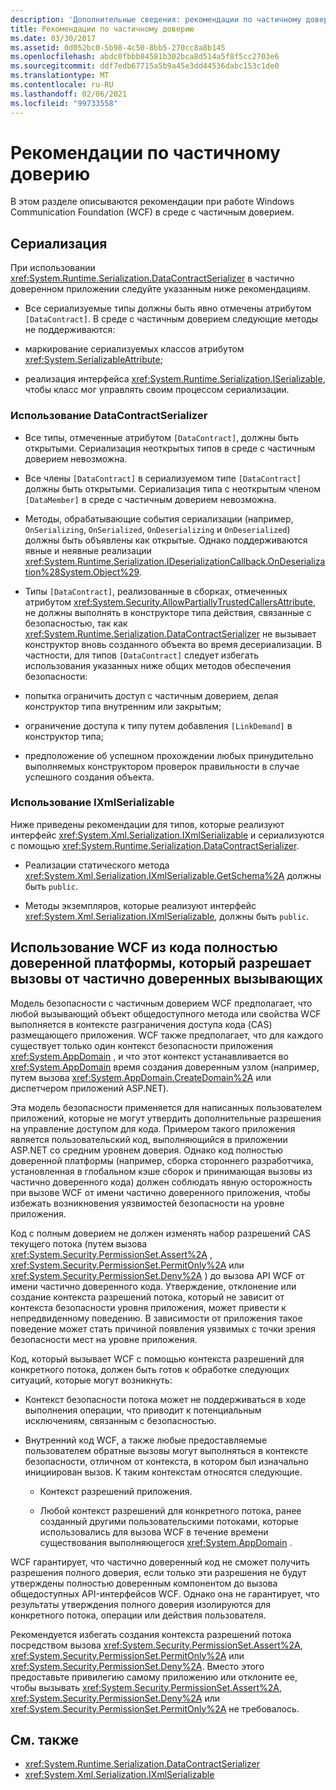 ```yaml
---
description: 'Дополнительные сведения: рекомендации по частичному доверию'
title: Рекомендации по частичному доверию
ms.date: 03/30/2017
ms.assetid: 0d052bc0-5b98-4c50-8bb5-270cc8a8b145
ms.openlocfilehash: abdc0fbbb84581b302bca8d514a5f8f5cc2703e6
ms.sourcegitcommit: ddf7edb67715a5b9a45e3dd44536dabc153c1de0
ms.translationtype: MT
ms.contentlocale: ru-RU
ms.lasthandoff: 02/06/2021
ms.locfileid: "99733558"
---
```

# <a name="partial-trust-best-practices"></a>Рекомендации по частичному доверию

В этом разделе описываются рекомендации при работе Windows Communication Foundation (WCF) в среде с частичным доверием.

## <a name="serialization"></a>Сериализация

При использовании <xref:System.Runtime.Serialization.DataContractSerializer> в частично доверенном приложении следуйте указанным ниже рекомендациям.

- Все сериализуемые типы должны быть явно отмечены атрибутом `[DataContract]`. В среде с частичным доверием следующие методы не поддерживаются:

- маркирование сериализуемых классов атрибутом <xref:System.SerializableAttribute>;

- реализация интерфейса <xref:System.Runtime.Serialization.ISerializable>, чтобы класс мог управлять своим процессом сериализации.

### <a name="using-datacontractserializer"></a>Использование DataContractSerializer

- Все типы, отмеченные атрибутом `[DataContract]`, должны быть открытыми. Сериализация неоткрытых типов в среде с частичным доверием невозможна.

- Все члены `[DataContract]` в сериализуемом типе `[DataContract]` должны быть открытыми. Сериализация типа с неоткрытым членом `[DataMember]` в среде с частичным доверием невозможна.

- Методы, обрабатывающие события сериализации (например, `OnSerializing`, `OnSerialized`, `OnDeserializing` и `OnDeserialized`) должны быть объявлены как открытые. Однако поддерживаются явные и неявные реализации <xref:System.Runtime.Serialization.IDeserializationCallback.OnDeserialization%28System.Object%29>.

- Типы `[DataContract]`, реализованные в сборках, отмеченных атрибутом <xref:System.Security.AllowPartiallyTrustedCallersAttribute>, не должны выполнять в конструкторе типа действия, связанные с безопасностью, так как <xref:System.Runtime.Serialization.DataContractSerializer> не вызывает конструктор вновь созданного объекта во время десериализации. В частности, для типов `[DataContract]` следует избегать использования указанных ниже общих методов обеспечения безопасности:

- попытка ограничить доступ с частичным доверием, делая конструктор типа внутренним или закрытым;

- ограничение доступа к типу путем добавления `[LinkDemand]` в конструктор типа;

- предположение об успешном прохождении любых принудительно выполняемых конструктором проверок правильности в случае успешного создания объекта.

### <a name="using-ixmlserializable"></a>Использование IXmlSerializable

Ниже приведены рекомендации для типов, которые реализуют интерфейс <xref:System.Xml.Serialization.IXmlSerializable> и сериализуются с помощью <xref:System.Runtime.Serialization.DataContractSerializer>.

- Реализации статического метода <xref:System.Xml.Serialization.IXmlSerializable.GetSchema%2A> должны быть `public`.

- Методы экземпляров, которые реализуют интерфейс <xref:System.Xml.Serialization.IXmlSerializable>, должны быть `public`.

## <a name="using-wcf-from-fully-trusted-platform-code-that-allows-calls-from-partially-trusted-callers"></a>Использование WCF из кода полностью доверенной платформы, который разрешает вызовы от частично доверенных вызывающих

Модель безопасности с частичным доверием WCF предполагает, что любой вызывающий объект общедоступного метода или свойства WCF выполняется в контексте разграничения доступа кода (CAS) размещающего приложения. WCF также предполагает, что для каждого существует только один контекст безопасности приложения <xref:System.AppDomain> , и что этот контекст устанавливается во <xref:System.AppDomain> время создания доверенным узлом (например, путем вызова <xref:System.AppDomain.CreateDomain%2A> или диспетчером приложений ASP.NET).

Эта модель безопасности применяется для написанных пользователем приложений, которые не могут утвердить дополнительные разрешения на управление доступом для кода. Примером такого приложения является пользовательский код, выполняющийся в приложении ASP.NET со средним уровнем доверия. Однако код полностью доверенной платформы (например, сборка стороннего разработчика, установленная в глобальном кэше сборок и принимающая вызовы из частично доверенного кода) должен соблюдать явную осторожность при вызове WCF от имени частично доверенного приложения, чтобы избежать возникновения уязвимостей безопасности на уровне приложения.

Код с полным доверием не должен изменять набор разрешений CAS текущего потока (путем вызова <xref:System.Security.PermissionSet.Assert%2A> , <xref:System.Security.PermissionSet.PermitOnly%2A> или <xref:System.Security.PermissionSet.Deny%2A> ) до вызова API WCF от имени частично доверенного кода. Утверждение, отклонение или создание контекста разрешений потока, который не зависит от контекста безопасности уровня приложения, может привести к непредвиденному поведению. В зависимости от приложения такое поведение может стать причиной появления уязвимых с точки зрения безопасности мест на уровне приложения.

Код, который вызывает WCF с помощью контекста разрешений для конкретного потока, должен быть готов к обработке следующих ситуаций, которые могут возникнуть:

- Контекст безопасности потока может не поддерживаться в ходе выполнения операции, что приводит к потенциальным исключениям, связанным с безопасностью.

- Внутренний код WCF, а также любые предоставляемые пользователем обратные вызовы могут выполняться в контексте безопасности, отличном от контекста, в котором был изначально инициирован вызов. К таким контекстам относятся следующие.

  - Контекст разрешений приложения.

  - Любой контекст разрешений для конкретного потока, ранее созданный другими пользовательскими потоками, которые использовались для вызова WCF в течение времени существования выполняющегося <xref:System.AppDomain> .

WCF гарантирует, что частично доверенный код не сможет получить разрешения полного доверия, если только эти разрешения не будут утверждены полностью доверенным компонентом до вызова общедоступных API-интерфейсов WCF. Однако она не гарантирует, что результаты утверждения полного доверия изолируются для конкретного потока, операции или действия пользователя.

Рекомендуется избегать создания контекста разрешений потока посредством вызова <xref:System.Security.PermissionSet.Assert%2A>, <xref:System.Security.PermissionSet.PermitOnly%2A> или <xref:System.Security.PermissionSet.Deny%2A>. Вместо этого предоставьте привилегию самому приложению или отклоните ее, чтобы вызывать <xref:System.Security.PermissionSet.Assert%2A>, <xref:System.Security.PermissionSet.Deny%2A> или <xref:System.Security.PermissionSet.PermitOnly%2A> не требовалось.

## <a name="see-also"></a>См. также

- <xref:System.Runtime.Serialization.DataContractSerializer>
- <xref:System.Xml.Serialization.IXmlSerializable>
